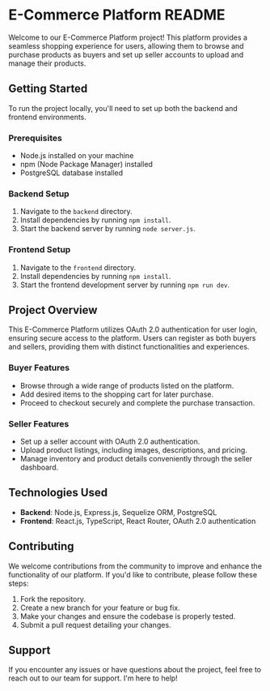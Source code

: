 # E-Commerce Platform README

Welcome to our E-Commerce Platform project! This platform provides a seamless shopping experience for users, allowing them to browse and purchase products as buyers and set up seller accounts to upload and manage their products.

## Getting Started

To run the project locally, you'll need to set up both the backend and frontend environments.

### Prerequisites

- Node.js installed on your machine
- npm (Node Package Manager) installed
- PostgreSQL database installed

### Backend Setup

1. Navigate to the `backend` directory.
2. Install dependencies by running `npm install`.
3. Start the backend server by running `node server.js`.

### Frontend Setup

1. Navigate to the `frontend` directory.
2. Install dependencies by running `npm install`.
3. Start the frontend development server by running `npm run dev`.

## Project Overview

This E-Commerce Platform utilizes OAuth 2.0 authentication for user login, ensuring secure access to the platform. Users can register as both buyers and sellers, providing them with distinct functionalities and experiences.

### Buyer Features

- Browse through a wide range of products listed on the platform.
- Add desired items to the shopping cart for later purchase.
- Proceed to checkout securely and complete the purchase transaction.

### Seller Features

- Set up a seller account with OAuth 2.0 authentication.
- Upload product listings, including images, descriptions, and pricing.
- Manage inventory and product details conveniently through the seller dashboard.

## Technologies Used

- **Backend**: Node.js, Express.js, Sequelize ORM, PostgreSQL
- **Frontend**: React.js, TypeScript, React Router, OAuth 2.0 authentication

## Contributing

We welcome contributions from the community to improve and enhance the functionality of our platform. If you'd like to contribute, please follow these steps:

1. Fork the repository.
2. Create a new branch for your feature or bug fix.
3. Make your changes and ensure the codebase is properly tested.
4. Submit a pull request detailing your changes.

## Support

If you encounter any issues or have questions about the project, feel free to reach out to our team for support. I'm here to help!

